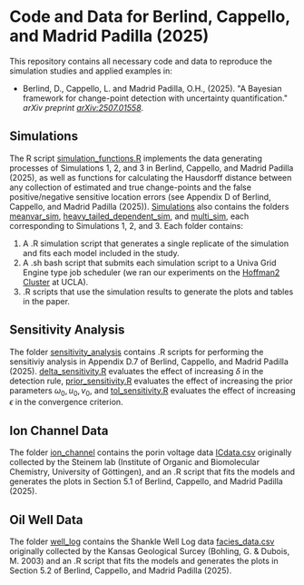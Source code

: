 # Code and Data for Berlind, Cappello, and Madrid Padilla (2025)

This repository contains all necessary code and data to reproduce the simulation studies and applied examples in:

* Berlind, D., Cappello, L. and Madrid Padilla, O.H., (2025). "A Bayesian framework for change-point detection with uncertainty quantification." *arXiv preprint [arXiv:2507.01558](https://arxiv.org/abs/2507.01558)*.

## Simulations

The R script [simulation_functions.R](simulations/simulation_functions.R) implements the data generating processes of Simulations 1, 2, and 3 in Berlind, Cappello, and Madrid Padilla (2025), as well as functions for calculating the Hausdorff distance between any collection of estimated and true change-points and the false positive/negative sensitive location errors (see Appendix D of Berlind, Cappello, and Madrid Padilla (2025)). [Simulations](simulations) also contains the folders [meanvar_sim](simulations/meanvar_sim), [heavy_tailed_dependent_sim](simulations/heavy_tailed_dependent_sim), and [multi_sim](simulations/multi_sim), each corresponding to Simulations 1, 2, and 3. Each folder contains:
  1. A .R simulation script that generates a single replicate of the simulation and fits each model included in the study.
  2. A .sh bash script that submits each simulation script to a Univa Grid Engine type job scheduler (we ran our experiments on the [Hoffman2 Cluster](https://www.hoffman2.idre.ucla.edu/About/Mission-and-governance.html) at UCLA).
  3. .R scripts that use the simulation results to generate the plots and tables in the paper.

## Sensitivity Analysis 

The folder [sensitivity_analysis](sensitivity_analysis) contains .R scripts for performing the sensitiviy analysis in Appendix D.7 of Berlind, Cappello, and Madrid Padilla (2025). [delta_sensitivity.R](sensitivity_analysis/delta_sensitivity.R) evaluates the effect of increasing $\delta$ in the detection rule, [prior_sensitivity.R](sensitivity_analysis/prior_sensitivity.R) evaluates the effect of increasing the prior parameters $\omega_0, u_0, v_0$, and [tol_sensitivity.R](sensitivity_analysis/tol_sensitivity.R) evaluates the effect of increasing $\epsilon$ in the convergence criterion. 

## Ion Channel Data
The folder [ion_channel](ion_channel) contains the porin voltage data [ICdata.csv](ion_channel/ICdata.csv) originally collected by the Steinem lab (Institute of Organic and Biomolecular Chemistry, University of Göttingen), and an .R script that fits the models and generates the plots in Section 5.1 of Berlind, Cappello, and Madrid Padilla (2025). 

## Oil Well Data
The folder [well_log](well_log) contains the Shankle Well Log data [facies_data.csv](well_log/facies_data.csv) originally collected by the Kansas Geological Surcey (Bohling, G. & Dubois, M. 2003) and an .R script that fits the models and generates the plots in Section 5.2 of Berlind, Cappello, and Madrid Padilla (2025). 
